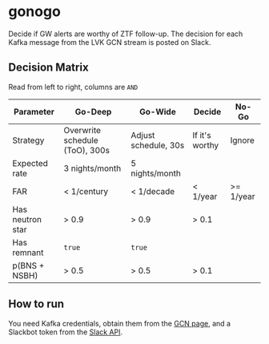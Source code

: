# gonogo
Decide if GW alerts are worthy of ZTF follow-up. The decision for each Kafka message from the LVK GCN stream is posted on Slack.

## Decision Matrix
Read from left to right, columns are `AND`

Parameter | Go-Deep | Go-Wide | Decide | No-Go
-------- | -------- | -------- | ---- | ------
Strategy   | Overwrite schedule (ToO), 300s   | Adjust schedule, 30s | If it's worthy | Ignore |
Expected rate   | 3 nights/month   | 5 nights/month | 
FAR | < 1/century | < 1/decade | < 1/year | >= 1/year | 
Has neutron star | > 0.9 | > 0.9 | > 0.1 | 
Has remnant | `true` | `true` | 
p(BNS + NSBH) | > 0.5 | > 0.5 | > 0.1 |

## How to run
You need Kafka credentials, obtain them from the [GCN page](https://gcn.nasa.gov/quickstart), and a Slackbot token from the [Slack API](api.slack.com).